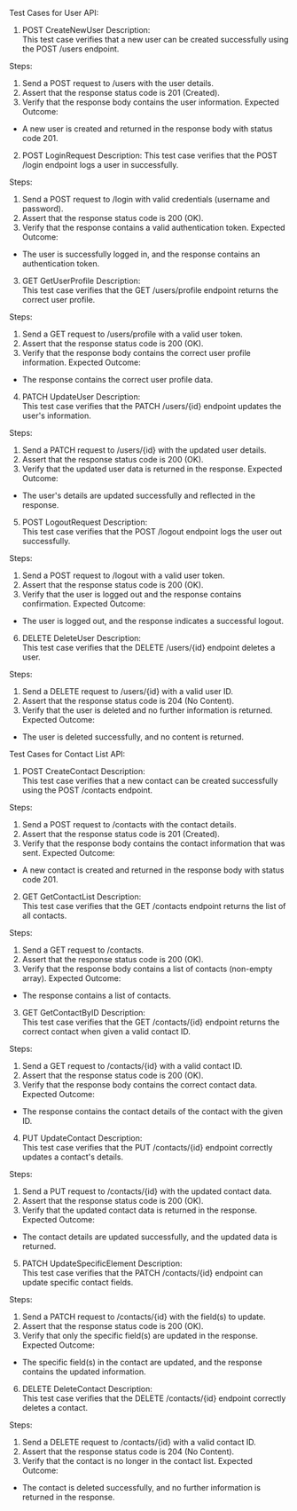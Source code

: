 Test Cases for User API:

1. POST CreateNewUser
   Description:  
   This test case verifies that a new user can be created successfully using the POST /users endpoint.

Steps:
1. Send a POST request to /users with the user details.
2. Assert that the response status code is 201 (Created).
3. Verify that the response body contains the user information.
   Expected Outcome:
- A new user is created and returned in the response body with status code 201.

2. POST LoginRequest
   Description:
   This test case verifies that the POST /login endpoint logs a user in successfully.

Steps:
1. Send a POST request to /login with valid credentials (username and password).
2. Assert that the response status code is 200 (OK).
3. Verify that the response contains a valid authentication token.
   Expected Outcome:
- The user is successfully logged in, and the response contains an authentication token.



3. GET GetUserProfile
   Description:  
   This test case verifies that the GET /users/profile endpoint returns the correct user profile.

Steps:
1. Send a GET request to /users/profile with a valid user token.
2. Assert that the response status code is 200 (OK).
3. Verify that the response body contains the correct user profile information.
   Expected Outcome:
- The response contains the correct user profile data.


4. PATCH UpdateUser
   Description:  
   This test case verifies that the PATCH /users/{id} endpoint updates the user's information.

Steps:
1. Send a PATCH request to /users/{id} with the updated user details.
2. Assert that the response status code is 200 (OK).
3. Verify that the updated user data is returned in the response.
   Expected Outcome:
- The user's details are updated successfully and reflected in the response.


5. POST LogoutRequest
   Description:  
   This test case verifies that the POST /logout endpoint logs the user out successfully.

Steps:
1. Send a POST request to /logout with a valid user token.
2. Assert that the response status code is 200 (OK).
3. Verify that the user is logged out and the response contains confirmation.
   Expected Outcome:
- The user is logged out, and the response indicates a successful logout.



6. DELETE DeleteUser
   Description:  
   This test case verifies that the DELETE /users/{id} endpoint deletes a user.

Steps:
1. Send a DELETE request to /users/{id} with a valid user ID.
2. Assert that the response status code is 204 (No Content).
3. Verify that the user is deleted and no further information is returned.
   Expected Outcome:
- The user is deleted successfully, and no content is returned.


Test Cases for Contact List API:

1. POST CreateContact
Description:  
This test case verifies that a new contact can be created successfully using the POST /contacts endpoint.

Steps:
  1. Send a POST request to /contacts with the contact details.
  2. Assert that the response status code is 201 (Created).
  3. Verify that the response body contains the contact information that was sent.
Expected Outcome:
- A new contact is created and returned in the response body with status code 201.



2. GET GetContactList
Description:  
This test case verifies that the GET /contacts endpoint returns the list of all contacts.

Steps:
  1. Send a GET request to /contacts.
  2. Assert that the response status code is 200 (OK).
  3. Verify that the response body contains a list of contacts (non-empty array).
Expected Outcome:
- The response contains a list of contacts.


3. GET GetContactByID
Description:  
This test case verifies that the GET /contacts/{id} endpoint returns the correct contact when given a valid contact ID.

Steps:
  1. Send a GET request to /contacts/{id} with a valid contact ID.
  2. Assert that the response status code is 200 (OK).
  3. Verify that the response body contains the correct contact data.
Expected Outcome:
- The response contains the contact details of the contact with the given ID.


4. PUT UpdateContact
Description:  
This test case verifies that the PUT /contacts/{id} endpoint correctly updates a contact's details.

Steps:
  1. Send a PUT request to /contacts/{id} with the updated contact data.
  2. Assert that the response status code is 200 (OK).
  3. Verify that the updated contact data is returned in the response.
Expected Outcome:
- The contact details are updated successfully, and the updated data is returned.


5. PATCH UpdateSpecificElement
Description:  
This test case verifies that the PATCH /contacts/{id} endpoint can update specific contact fields.

Steps:
  1. Send a PATCH request to /contacts/{id} with the field(s) to update.
  2. Assert that the response status code is 200 (OK).
  3. Verify that only the specific field(s) are updated in the response.
Expected Outcome:
- The specific field(s) in the contact are updated, and the response contains the updated information.


6. DELETE DeleteContact
Description:  
This test case verifies that the DELETE /contacts/{id} endpoint correctly deletes a contact.

Steps:
  1. Send a DELETE request to /contacts/{id} with a valid contact ID.
  2. Assert that the response status code is 204 (No Content).
  3. Verify that the contact is no longer in the contact list.
Expected Outcome:
- The contact is deleted successfully, and no further information is returned in the response.




